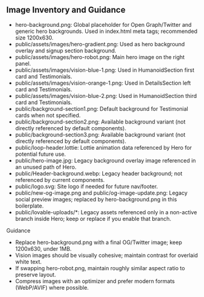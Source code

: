 ## Image Inventory and Guidance

- hero-background.png: Global placeholder for Open Graph/Twitter and generic hero backgrounds. Used in index.html meta tags; recommended size 1200x630.
- public/assets/images/hero-gradient.png: Used as hero background overlay and signup section background.
- public/assets/images/hero-robot.png: Main hero image on the right panel.
- public/assets/images/vision-blue-1.png: Used in HumanoidSection first card and Testimonials.
- public/assets/images/vision-orange-1.png: Used in DetailsSection left card and Testimonials.
- public/assets/images/vision-blue-2.png: Used in HumanoidSection third card and Testimonials.
- public/background-section1.png: Default background for Testimonial cards when not specified.
- public/background-section2.png: Available background variant (not directly referenced by default components).
- public/background-section3.png: Available background variant (not directly referenced by default components).
- public/loop-header.lottie: Lottie animation data referenced by Hero for potential future use.
- public/hero-image.jpg: Legacy background overlay image referenced in an unused path of Hero.
- public/Header-background.webp: Legacy header background; not referenced by current components.
- public/logo.svg: Site logo if needed for future nav/footer.
- public/new-og-image.png and public/og-image-update.png: Legacy social preview images; replaced by hero-background.png in this boilerplate.
- public/lovable-uploads/*: Legacy assets referenced only in a non-active branch inside Hero; keep or replace if you enable that branch.

Guidance

- Replace hero-background.png with a final OG/Twitter image; keep 1200x630, under 1MB.
- Vision images should be visually cohesive; maintain contrast for overlaid white text.
- If swapping hero-robot.png, maintain roughly similar aspect ratio to preserve layout.
- Compress images with an optimizer and prefer modern formats (WebP/AVIF) where possible.


